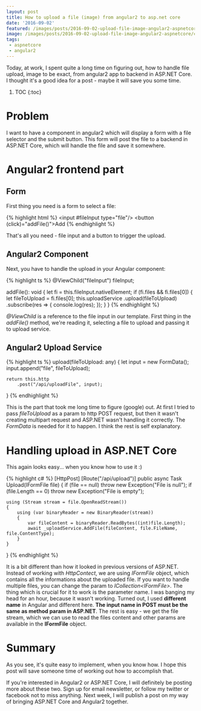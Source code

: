 ```yaml
---
layout: post
title: How to upload a file (image) from angular2 to asp.net core
date: '2016-09-02'
featured: /images/posts/2016-09-02-upload-file-image-angular2-aspnetcore/featured.jpg
image: /images/posts/2016-09-02-upload-file-image-angular2-aspnetcore/code.png
tags: 
 - aspnetcore
 - angular2
---
```

Today, at work, I spent quite a long time on figuring out, how to handle file upload, image to be exact, from angular2 app to backend in ASP.NET Core. I thought it's a good idea for a post -  maybe it will save you some time. 

1. TOC
{:toc}

# Problem
I want to have a component in angular2 which will display a form with a file selector and the submit button. This form will post the file to a backend in ASP.NET Core, which will handle the file and save it somewhere. 

# Angular2 frontend part 

## Form
First thing you need is a form to select a file:

{% highlight html %}
<input #fileInput type="file"/>
<button (click)="addFile()">Add</button>
{% endhighlight %}

That's all you need - file input and a button to trigger the upload. 

## Angular2 Component
Next, you have to handle the upload in your Angular component: 

{% highlight ts %}
@ViewChild("fileInput") fileInput;

addFile(): void {
    let fi = this.fileInput.nativeElement;
    if (fi.files && fi.files[0]) {
        let fileToUpload = fi.files[0];
        this.uploadService
            .upload(fileToUpload)
            .subscribe(res => {
                console.log(res);
            });
    }
}
{% endhighlight %}

_@ViewChild_ is a reference to the file input in our template. First thing in the _addFile()_ method, we're reading it, selecting a file to upload and passing it to upload service. 

## Angular2 Upload Service

{% highlight ts %}
upload(fileToUpload: any) {
    let input = new FormData();
    input.append("file", fileToUpload);

    return this.http
        .post("/api/uploadFile", input);
}
{% endhighlight %}

This is the part that took me long time to figure (google) out. At first I tried to pass _fileToUpload_ as a param to http POST request, but then it wasn't creating multipart request and ASP.NET wasn't handling it correctly. The _FormData_ is needed for it to happen. I think the rest is self explanatory. 

# Handling upload in ASP.NET Core 
This again looks easy... when you know how to use it :) 

{% highlight c# %}
[HttpPost]
[Route("/api/upload")]
public async Task Upload(IFormFile file)
{
    if (file == null) throw new Exception("File is null");
    if (file.Length == 0) throw new Exception("File is empty");

    using (Stream stream = file.OpenReadStream())
    {
        using (var binaryReader = new BinaryReader(stream))
        {
            var fileContent = binaryReader.ReadBytes((int)file.Length);
            await _uploadService.AddFile(fileContent, file.FileName, file.ContentType);
        }
    }
}
{% endhighlight %}

It is a bit different than how it looked in previous versions of ASP.NET. Instead of working with _HttpContect_, we are using _IFormFile_ object, which contains all the informations about the uploaded file. If you want to handle multiple files, you can change the param to _ICollection&lt;IFormFile&gt;_. The thing which is crucial for it to work is the parameter name. I was banging my head for an hour, because it wasn't working. Turned out, I used __different name__ in Angular and different here. __The input name in POST must be the same as method param in ASP.NET__. The rest is easy - we get the file stream, which we can use to read the files content and other params are available in the __IFormFile__ object. 

# Summary
As you see, it's quite easy to implement, when you know how. I hope this post will save someone time of working out how to accomplish that. 

If you're interested in Angular2 or ASP.NET Core, I will definitely be posting more about these two. Sign up for email newsletter, or follow my twitter or facebook not to miss anything. Next week, I will publish a post on my way of bringing ASP.NET Core and Angular2 together.  